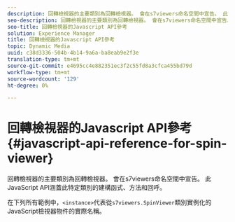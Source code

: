 ```yaml
---
description: 回轉檢視器的主要類別為回轉檢視器。 會在s7viewers命名空間中宣告。 此JavaScript API涵蓋此特定類別的建構函式、方法和回呼。
seo-description: 回轉檢視器的主要類別為回轉檢視器。 會在s7viewers命名空間中宣告。 此JavaScript API涵蓋此特定類別的建構函式、方法和回呼。
seo-title: 回轉檢視器的Javascript API參考
solution: Experience Manager
title: 回轉檢視器的Javascript API參考
topic: Dynamic Media
uuid: c38d3336-504b-4b14-9a6a-ba8eab9e2f3e
translation-type: tm+mt
source-git-commit: e4695cc4e882351ec3f2c55fd8a3cfca455bd79d
workflow-type: tm+mt
source-wordcount: '129'
ht-degree: 0%

---
```



# 回轉檢視器的Javascript API參考{#javascript-api-reference-for-spin-viewer}

回轉檢視器的主要類別為回轉檢視器。 會在s7viewers命名空間中宣告。 此JavaScript API涵蓋此特定類別的建構函式、方法和回呼。

在下列所有範例中，`<instance>`代表從`s7viewers.SpinViewer`類別實例化的JavaScript檢視器物件的實際名稱。
